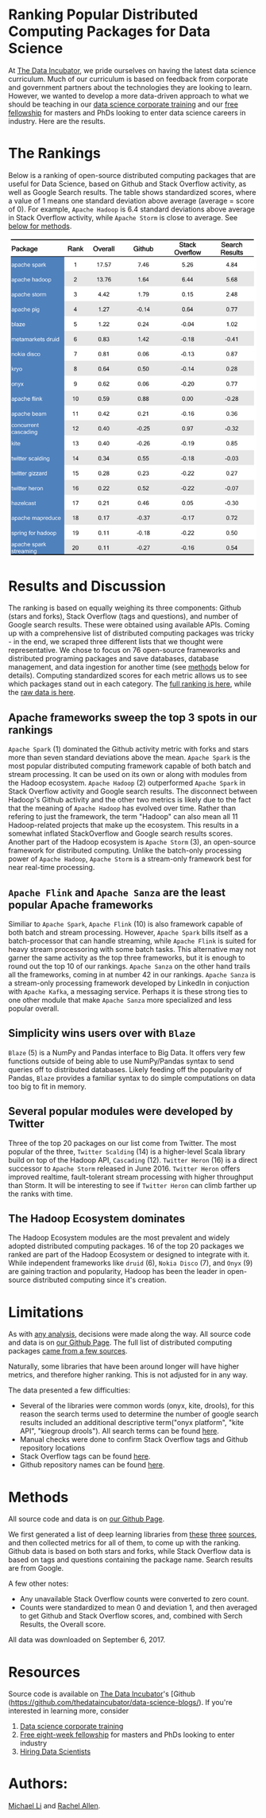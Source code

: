 # Ranking Popular Distributed Computing Packages for Data Science

At [The Data Incubator](https://www.thedataincubator.com/), we pride ourselves on having the latest data science curriculum. Much of our curriculum is based on feedback from corporate and government partners about the technologies they are looking to learn.  However, we wanted to develop a more data-driven approach to what we should be teaching in our [data science corporate training](https://www.thedataincubator.com/training.html) and our [free fellowship](https://www.thedataincubator.com/fellowship.html) for masters and PhDs looking to enter data science careers in industry. Here are the results.

# The Rankings

Below is a ranking of open-source distributed computing packages that are useful for Data Science, based on Github and Stack Overflow activity, as well as Google Search results. The table shows standardized scores, where a value of 1 means one standard deviation above average (average = score of 0). For example, `Apache Hadoop` is 6.4 standard deviations above average in Stack Overflow activity, while `Apache Storm` is close to average. See [below for methods](#Methods).

<img src="img/DC_packages_rank.png" width=500px></img>


# Results and Discussion

The ranking is based on equally weighing its three components: Github (stars and forks), Stack Overflow (tags and questions), and number of Google search results. These were obtained using available APIs. Coming up with a comprehensive list of distributed computing packages was tricky - in the end, we scraped three different lists that we thought were representative. We chose to focus on 76 open-source frameworks and distributed programing packages and save databases, database management, and data ingestion for another time (see [methods](#Methods) below for details). Computing standardized scores for each metric allows us to see which packages stand out in each category. The [full ranking is here](output/DL_libraries_final_Rankings.csv), while the [raw data is here](output/distributed_computing_data.csv).

## Apache frameworks sweep the top 3 spots in our rankings
`Apache Spark` (1) dominated the Github activity metric with forks and stars more than seven standard deviations above the mean. `Apache Spark` is the most popular distributed computing framework capable of both batch and stream processing. It can be used on its own or along with modules from the Hadoop ecosystem. `Apache Hadoop` (2) outperformed `Apache Spark` in Stack Overflow activity and Google search results. The disconnect between Hadoop's Github activity and the other two metrics is likely due to the fact that the meaning of `Apache Hadoop` has evolved over time. Rather than refering to just the framework, the term "Hadoop" can also mean all 11 Hadoop-related projects that make up the ecosystem. This results in a somewhat inflated StackOverflow and Google search results scores. Another part of the Hadoop ecosystem is `Apache Storm` (3), an open-source framework for distributed computing. Unlike the batch-only processing power of `Apache Hadoop`, `Apache Storm` is a stream-only framework best for near real-time processing. 

## `Apache Flink` and `Apache Sanza` are the least popular Apache frameworks
Similiar to `Apache Spark`, `Apache Flink` (10) is also framework capable of both batch and stream processing. However, `Apache Spark` bills itself as a batch-processor that can handle streaming, while `Apache Flink` is suited for heavy stream processoring with some batch tasks. This alternative may not garner the same activity as the top three frameworks, but it is enough to round out the top 10 of our rankings. `Apache Sanza` on the other hand trails all the frameworks, coming in at number 42 in our rankings. `Apache Sanza` is a stream-only processing framework developed by LinkedIn in conjuction with `Apache Kafka`, a messaging service. Perhaps it is these strong ties to one other module that make `Apache Sanza` more specialized and less popular overall.

## Simplicity wins users over with `Blaze` 
`Blaze` (5) is a NumPy and Pandas interface to Big Data. It offers very few functions outside of being able to use NumPy/Pandas syntax to send queries off to distributed databases. Likely feeding off the popularity of Pandas, `Blaze` provides a familiar syntax to do simple computations on data too big to fit in memory.

## Several popular modules were developed by Twitter 
Three of the top 20 packages on our list come from Twitter. The most popular of the three, `Twitter Scalding` (14) is a higher-level Scala library build on top of the Hadoop API, `Cascading` (12). `Twitter Heron` (16) is a direct successor to `Apache Storm` released in June 2016. `Twitter Heron` offers improved realtime, fault-tolerant stream processing with higher throughput than Storm. It will be interesting to see if `Twitter Heron` can climb farther up the ranks with time.

## The Hadoop Ecosystem dominates
The Hadoop Ecosystem modules are the most prevalent and widely adopted distributed computing packages. 16 of the top 20 packages we ranked are part of the Hadoop Ecosystem or designed to integrate with it. While independent frameworks like `druid` (6), `Nokia Disco` (7), and `Onyx` (9) are gaining traction and popularity, Hadoop has been the leader in open-source distributed computing since it's creation. 

# Limitations

As with [any analysis](https://twitter.com/benhamner/status/732392995610198016), decisions were made along the way. All source code and data is on [our Github Page](https://github.com/thedataincubator/data-science-blogs). The full list of distributed computing packages [came from a few sources](#Methods). 

Naturally, some libraries that have been around longer will have higher metrics, and therefore higher ranking. This is not adjusted for in any way.

The data presented a few difficulties:

*  Several of the libraries were common words (onyx, kite, drools), for this reason the search terms used to determine the number of google search results included an additional descriptive term("onyx platform", "kite API", "kiegroup drools"). All search terms can be found [here](/data/DC_packages_results_google.csv).
*  Manual checks were done to confirm Stack Overflow tags and Github repository locations
*  Stack Overflow tags can be found [here](/data/DC_packages_results_stackoverflow.csv).
*  Github repository names can be found [here](/data/DC_packages_results_github.csv).


# Methods

All source code and data is on [our Github Page](https://github.com/thedataincubator/data-science-blogs).

We first generated a list of deep learning libraries from [these](https://www.digitalocean.com/community/tutorials/hadoop-storm-samza-spark-and-flink-big-data-frameworks-compared) [three](https://github.com/onurakpolat/awesome-bigdata) [sources](http://bigdata.andreamostosi.name/), and then collected metrics for all of them, to come up with the ranking. Github data is based on both stars and forks, while Stack Overflow data is based on tags and questions containing the package name. Search results are from Google.

A few other notes:
 * Any unavailable Stack Overflow counts were converted to zero count. 
 * Counts were standardized to mean 0 and deviation 1, and then averaged to
  get Github and Stack Overflow scores, and, combined with Serch Results, the Overall score. 

All data was downloaded on September 6, 2017.

# Resources

Source code is available on [The Data Incubator](https://www.thedataincubator.com/)'s [Github (https://github.com/thedataincubator/data-science-blogs/). If you're interested in learning more, consider

1. [Data science corporate training](https://www.thedataincubator.com/training.html)
2. [Free eight-week fellowship](https://www.thedataincubator.com/fellowship.html) for masters and PhDs looking to enter industry
3. [Hiring Data Scientists](https://www.thedataincubator.com/hiring.html)

# Authors:
[Michael Li](https://github.com/tianhuil/) and [Rachel Allen](https://github.com/raykallen/).